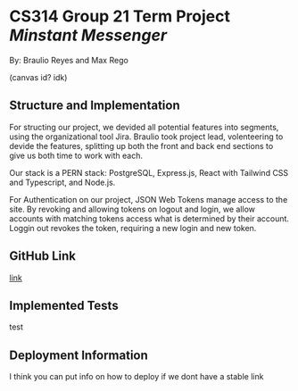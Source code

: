 # CS314 Group 21 Term Project _Minstant Messenger_

By: Braulio Reyes and Max Rego

(canvas id? idk)

## Structure and Implementation

For structing our project, we devided all potential features into segments, 
using the organizational tool Jira. Braulio took project lead, volenteering
to devide the features, splitting up both the front and back end sections
to give us both time to work with each. 

Our stack is a PERN stack: PostgreSQL, Express.js, React with Tailwind CSS 
and Typescript, and Node.js.

For Authentication on our project, JSON Web Tokens manage access to the site.
By revoking and allowing tokens on logout and login, we allow accounts with matching
tokens access what is determined by their account. Loggin out revokes the token, requiring
a new login and new token.

## GitHub Link

[link](https://github.com/Braulee7/CS314-Term-Project)

## Implemented Tests

test

## Deployment Information

I think you can put info on how to deploy if we dont have a stable link

